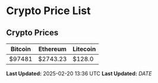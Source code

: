 # Crypto Price List

## Crypto Prices
| Bitcoin | Ethereum | Litecoin |
| ------- | -------- | -------- |
| $97481 | $2743.23 | $128.0 |
**Last Updated:** 2025-02-20 13:36 UTC
**Last Updated:** $DATE$
